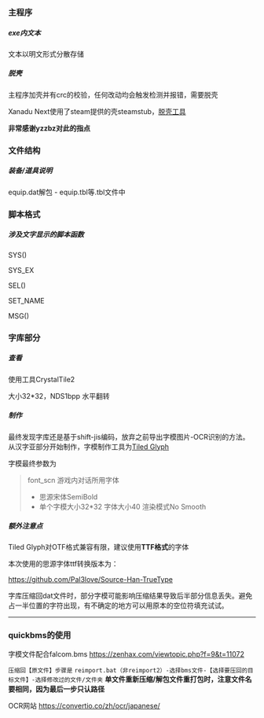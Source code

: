 ### 主程序

##### exe内文本

文本以明文形式分散存储

##### 脱壳

主程序加壳并有crc的校验，任何改动均会触发检测并报错，需要脱壳

Xanadu Next使用了steam提供的壳steamstub，[脱壳工具](https://github.com/atom0s/Steamless/)

**非常感谢yzzbz对此的指点**

### 文件结构

##### 装备/道具说明

equip.dat解包 - equip.tbl等.tbl文件中

### 脚本格式

##### 涉及文字显示的脚本函数

SYS()

SYS_EX

SEL()

SET_NAME

MSG()





### 字库部分

##### 查看

使用工具CrystalTile2

大小32*32，NDS1bpp 水平翻转

##### 制作

最终发现字库还是基于shift-jis编码，放弃之前导出字模图片-OCR识别的方法。从汉字亚部分开始制作，字模制作工具为[Tiled Glyph](http://t.cn/EiZkHhV)

字模最终参数为

> font_scn 游戏内对话所用字体
>
> - 思源宋体SemiBold
> - 单个字模大小32*32 字体大小40 渲染模式No Smooth



##### 额外注意点

Tiled Glyph对OTF格式兼容有限，建议使用**TTF格式**的字体

本次使用的思源字体ttf转换版本为：

https://github.com/Pal3love/Source-Han-TrueType



字库压缩回dat文件时，部分字模可能影响压缩结果导致后半部分信息丢失。避免占一半位置的字符出现，有不确定的地方可以用原本的空位符填充试试。

------



### quickbms的使用



字模文件配合falcom.bms
https://zenhax.com/viewtopic.php?f=9&t=11072



`压缩回【原文件】步骤是`
`reimport.bat（非reimport2）-选择bms文件-【选择要压回的目标文件】-选择修改过的文件/文件夹`
**单文件重新压缩/解包文件重打包时，注意文件名要相同，因为最后一步只认路径**



OCR网站
https://convertio.co/zh/ocr/japanese/